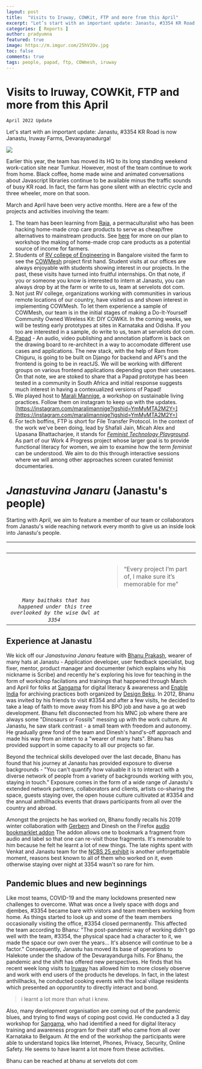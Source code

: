```yaml
---
layout: post
title:  "Visits to Iruway, COWKit, FTP and more from this April"
excerpt: "Let’s start with an important update: Janastu, #3354 KR Road is now Janastu, Iruway Farms, Devarayanadurga!"
categories: [ Reports ]
author: pradyumna
featured: true
image: https://m.imgur.com/25hV2Ov.jpg
toc: false
comments: true
tags: people, papad, ftp, COWmesh, iruway
---
```


# Visits to Iruway, COWKit, FTP and more from this April
`April 2022 Update`

Let's start with an important update: Janastu, #3354 KR Road is now Janastu, Iruway Farms, Devarayanadurga! 


![](https://i.imgur.com/25hV2Ov.jpg)


Earlier this year, the team has moved its HQ to its long standing weekend work-cation site near Tumkur. However, most of the team continue to work from home. Black coffee, home made wine and animated conversations about Javascript libraries continue to be available minus the traffic sounds of busy KR road.  In fact, the farm has gone silent with an electric cycle and three wheeler, more on that soon. 

March and April have been very active months. Here are a few of the projects and activities involving the team:
1. The team has been learning from [Raja](https://www.travellersuniversity.org/post/a-nomad-for-whom-the-world-is-a-home), a permaculturalist who has been hacking home-made crop care products to serve as cheap/free alternatives to mainstream products. See [here](https://hackmd.io/@tbdinesh/SyW9ZGsW9) for more on our plan to workshop the making of home-made crop care products as a  potential source of income for farmers.   
2. Students of [RV college of Engineering](https://rvce.edu.in/) in Bangalore visited the farm to see the [COWMesh](https://open.janastu.org/projects/cowmesh) project first hand. Student visits at our offices are always enjoyable with students showing interest in our projects.  In the past, these visits have turned into fruitful internships. On that note, if you or someone you know is interested to intern at Janastu, you can always drop by at the farm or write to us, team at servelots dot com.
3. Not just RV college, organizations working with communities in various remote locations of our country, have visited us and shown interest in implementing COWMesh. To let them experience a sample of COWMesh, our team is in the initial stages of making a Do-It-Yourself Community Owned Wireless Kit: DIY COWKit. In the coming weeks, we will be testing early prototypes at sites in Karnataka and Odisha.  If you too are interested in a sample, do write to us, team at servelots dot com. 
4. [Papad](https://blog.janastu.org/annotating-audio/) - An audio, video publishing and annotation platform is back on the drawing board to re-architect in a way to accomodate different use cases and applications. The new stack, with the help of Ram from Chiguru, is going to be built on Django for backend and API's and the frontend is going to be in reactJS. We will be working with different groups on various frontend applications depending upon their usecases. On that note, we are stoked to share that a Papad prototype has been tested in a community in South Africa and initial response suggests much interest in having a contexualized versions of Papad!
5. We played host to [Marali Mannige](https://instagram.com/maralimannige?igshid=YmMyMTA2M2Y=), a workshop on sustainable living practices. Follow them on instagram to keep up with the updates. [https://instagram.com/maralimannige?igshid=YmMyMTA2M2Y=](https://instagram.com/maralimannige?igshid=YmMyMTA2M2Y=)
6. For tech boffins, FTP is short for File Transfer Protocol. In the context of the work we've been doing, lead by Shafali Jain, Micah Alex and Upasana Bhattacharjee, it stands for [*Feminist Technology Playground*](https://files.janastu.org/s/yasYmDQERBqgASs). As part of our Work 4 Progress project whose larger goal is to provide functional literacy for women, we aim to examine how the term *feminist* can be understood. We aim to do this through interactive sessions where we will among other approaches screen curated feminist documentaries.  

# *Janastuvina Janaru* (Janastu's people)
Starting with April, we aim to feature a member of our team or  collaborators from Janastu's  wide reaching  network  every month to give us an inside look into Janastu's people. 

<table>
  <thead>
    <tr>
      <th style="text-align: center">&nbsp;</th>
      <th>&nbsp;</th>
    </tr>
  </thead>
  <tbody>
    <tr>
      <td style="text-align: center"><img src="https://i.imgur.com/u6BIJkD.jpg =400x" alt="" style="max-width: 250px; padding: 5px;"></td>
      <td>
          <blockquote>“Every project I’m part of, I make sure it’s memorable for me”</blockquote>
        </td>
    </tr>
    <tr>
      <td style="text-align: center"><em><code class="language-plaintext highlighter-rouge">Many baithaks that has happened under this tree overlooked by the wise Owl at 3354</code></em></td>
      <td>&nbsp;</td>
    </tr>
  </tbody>
</table>






## Experience at Janastu
We kick off our *Janastuvina Janaru*  feature with [Bhanu Prakash](https://www.linkedin.com/in/bhanu-prakash-gs/), wearer of many hats at Janastu - Application developer, user feedback specialist, bug fixer, mentor, product manager and documenter (which explains why his nickname is Scribe) and recently he's exploring his love for teaching in the form of workshop facilations and trainings that happened through March and April for folks at [Sangama](https://www.sangama.org/) for digital literacy & awareness and [Enable India](https://www.enableindia.org/) for archiving practices both organized by [Design Beku](https://designbeku.in/). 
In 2012, Bhanu was invited by his friends to visit #3354 and after a few visits, he decided to take a leap of faith to move away from his BPO job and have a go at web development.  Bhanu felt disconnected from his MNC job where there are always some "Dinosaurs or Fossils" messing up with the work culture. At Janastu, he saw stark contrast - a small team with freedom and autonomy. He gradually grew fond of the team and Dinesh's hand's-off approach and made his way from an intern to a "wearer of many hats". Bhanu has provided support in some capacity to all our projects so far. 

Beyond the technical skills developed over the last decade, Bhanu has found that his journey at Janastu has provided exposure to diverse backgrounds - "You can't quantify how valuable it is to interact with a diverse network of people from a variety of backgrounds working with you,  staying in touch." Exposure comes in the form of a wide range of Janastu's extended network partners, collaborators and clients, artists co-sharing the space, guests staying over, the open house culture cultivated at #3354 and the annual anthillhacks events that draws participants from all over the country and abroad. 

Amongst the projects he has worked on, Bhanu fondly recalls his 2019 winter collaboration with [Gerbern](https://github.com/Treora) and Dinesh on the Firefox [audio bookmarklet addon](https://code.treora.com/gerben/bookmark-audio-fragment) The addon allows one to bookmark a fragment from audio and label so that one can re-visit those fragments. It's memorable to him because he felt he learnt a lot of new things. The late nights spent with Venkat and Janastu team for the [NCBS 25 exhibit](http://stories.archives.ncbs.res.in/exhibit/13ways/) is another unforgettable moment, reasons best known to all of them who worked on it, even otherwise staying over night at 3354 wasn't so rare for him. 

## Pandemic blues and new beginnings
Like most teams, COVID-19 and the many lockdowns presented new challenges to overcome. What was once a lively space with dogs and djembes, #3354 became bare with vistors and team members working from home.  As things started to look up and some of the team members occasionally visiting the office, #3354 closed permanently. This affected the team according to Bhanu: "The post-pandemic way of working didn't go well with the team, #3354, the physical space had a character to it, we made the space our own over the years... It's absence will continue to be a factor." Consequently, Janastu has moved its base of operations to Halekote under the shadow of the Devarayandurga hills. For Bhanu, the pandemic and the shift has offered new perspectives. He finds that his recent week long visits to [Iruway](iruway.janastu.org) has allowed him to more closely observe and work with end users of the products he develops. In fact, in the latest anthillhacks, he conducted cooking events with the local village residents which presented an opporuntity to directly interact and bond.

> i learnt a lot more than what i knew.

Also, many development organisation are coming out of the pandemic blues, and trying to find ways of coping post covid. He conducted a 3 day workshop for [Sangama](https://www.sangama.org/), who had identified a need for digital literacy training and awareness program for their staff who came from all over Karnataka to Belgaum. At the end of the workshop the participants were able to understand topics like Internet, Phones, Privacy, Security, Online Safety. He seems to have learnt a lot more from these activities.

Bhanu can be reached at bhanu at servelots dot com 



<style>
    table em {
        padding: 5px;
    }
    table blockquote {
        margin-top: 30px;
    }
    
</style>
